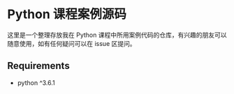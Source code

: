 # Python 课程案例源码

这里是一个整理存放我在 Python 课程中所用案例代码的仓库，有兴趣的朋友可以随意使用，如有任何疑问可以在 issue 区提问。

## Requirements

- python ^3.6.1